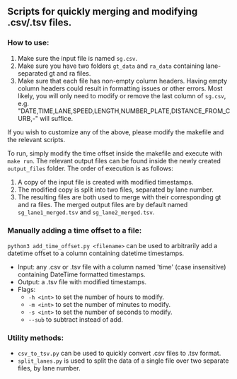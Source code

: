 ## Scripts for quickly merging and modifying .csv/.tsv files.

### How to use:
1. Make sure the input file is named `sg.csv`.
2. Make sure you have two folders `gt_data` and `ra_data` containing lane-separated gt and ra files.
3. Make sure that each file has non-empty column headers. Having empty column headers could result in formatting issues or other errors. Most likely, you will only need to modify or remove the last column of `sg.csv`, e.g. "DATE,TIME,LANE,SPEED,LENGTH,NUMBER_PLATE,DISTANCE_FROM_CURB,-" will suffice.

If you wish to customize any of the above, please modify the makefile and the relevant scripts.

To run, simply modify the time offset inside the makefile and execute with `make run`. The relevant output files can be found inside the newly created `output_files` folder. The order of execution is as follows:
1. A copy of the input file is created with modified timestamps.
2. The modified copy is split into two files, separated by lane number.
3. The resulting files are both used to merge with their corresponding gt and ra files. The merged output files are by default named `sg_lane1_merged.tsv` and `sg_lane2_merged.tsv`.

### Manually adding a time offset to a file:
`python3 add_time_offset.py <filename>` can be used to arbitrarily add a datetime offset to a column containing datetime timestamps.
- Input: any .csv or .tsv file with a column named 'time' (case insensitive) containing DateTime formatted timestamps.
- Output: a .tsv file with modified timestamps.
- Flags:
    - `-h <int>` to set the number of hours to modify.
    - `-m <int>` to set the number of minutes to modify.
    - `-s <int>` to set the number of seconds to modify.
    - `--sub` to subtract instead of add.

### Utility methods:
- `csv_to_tsv.py` can be used to quickly convert .csv files to .tsv format.
- `split_lanes.py` is used to split the data of a single file over two separate files, by lane number.
